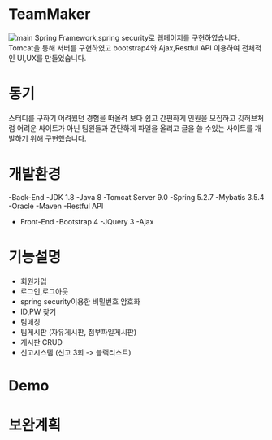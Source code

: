 # TeamMaker
![main](https://user-images.githubusercontent.com/42050824/94374238-cb4b1a00-0145-11eb-869f-2292256c9545.png)
Spring Framework,spring security로 웹페이지를 구현하였습니다.
Tomcat을 통해 서버를 구현하였고 bootstrap4와 Ajax,Restful API 이용하여 전체적인 UI,UX를 만들었습니다.

# 동기
스터디를 구하기 어려웠던 경험을 떠올려 보다 쉽고 간편하게 인원을 모집하고 깃허브처럼 어려운 싸이트가 아닌 팀원들과 간단하게 파일을 올리고 글을 쓸 수있는 사이트를 개발하기 위해 구현했습니다.

# 개발환경
  -Back-End
    -JDK 1.8
    -Java 8
    -Tomcat Server 9.0
    -Spring 5.2.7
    -Mybatis 3.5.4
    -Oracle
    -Maven
    -Restful API

  - Front-End
    -Bootstrap 4
    -JQuery 3
    -Ajax

# 기능설명
 - 회원가입
 - 로그인,로그아웃
 - spring security이용한 비밀번호 암호화
 - ID,PW 찾기
 - 팀매칭
 - 팀게시판 (자유게시판, 첨부파일게시판)
 - 게시판 CRUD
 - 신고시스템 (신고 3회 -> 블랙리스트)

# Demo

# 보완계획
